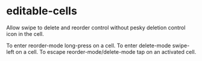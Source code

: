 # editable-cells
Allow swipe to delete and reorder control without pesky deletion control icon in the cell.

To enter reorder-mode long-press on a cell.
To enter delete-mode swipe-left on a cell.
To escape reorder-mode/delete-mode tap on an activated cell.
